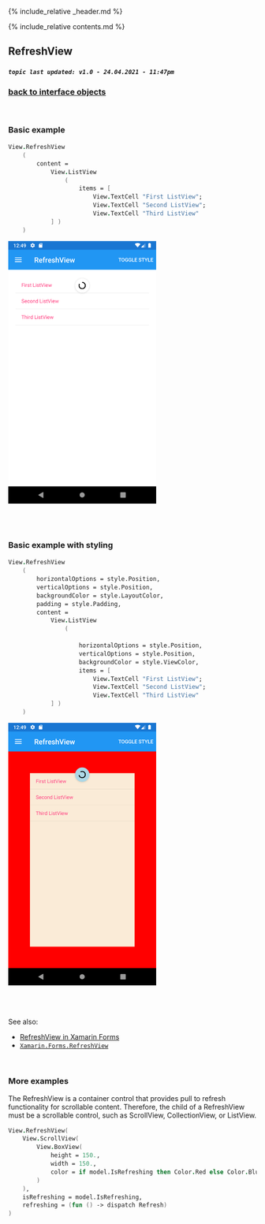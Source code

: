 {% include_relative _header.md %}

{% include_relative contents.md %}

RefreshView
--------
##### `topic last updated: v1.0 - 24.04.2021 - 11:47pm`

### [back to interface objects](view-interface-objects.html#interface-objects)

<br />

### Basic example


```fsharp 
View.RefreshView
    (
        content = 
            View.ListView
                (
                    items = [
                        View.TextCell "First ListView"; 
                        View.TextCell "Second ListView"; 
                        View.TextCell "Third ListView"
            ] ) 
    )
```

<img src="images/views/RefreshView-adr-basic.png" width="300">

<br /> <br /> 

### Basic example with styling

```fsharp 
View.RefreshView
    (
        horizontalOptions = style.Position,
        verticalOptions = style.Position,
        backgroundColor = style.LayoutColor,
        padding = style.Padding,
        content = 
            View.ListView
                (
                    
                    horizontalOptions = style.Position,
                    verticalOptions = style.Position,
                    backgroundColor = style.ViewColor,
                    items = [
                        View.TextCell "First ListView"; 
                        View.TextCell "Second ListView"; 
                        View.TextCell "Third ListView"
            ] ) 
    )
```


<img src="images/views/RefreshView-adr-styled.png" width="300">

<br /> <br /> 

See also:

* [RefreshView in Xamarin Forms](https://docs.microsoft.com/en-us/xamarin/xamarin-forms/user-interface/RefreshView)
* [`Xamarin.Forms.RefreshView`](https://docs.microsoft.com/en-us/dotnet/api/Xamarin.Forms.RefreshView)

<br /> 

### More examples

The RefreshView is a container control that provides pull to refresh functionality for scrollable content. Therefore, the child of a RefreshView must be a scrollable control, such as ScrollView, CollectionView, or ListView.

```fsharp 
View.RefreshView(
    View.ScrollView(
        View.BoxView(
            height = 150.,
            width = 150.,
            color = if model.IsRefreshing then Color.Red else Color.Blue
        )
    ),
    isRefreshing = model.IsRefreshing,
    refreshing = (fun () -> dispatch Refresh)
)
```